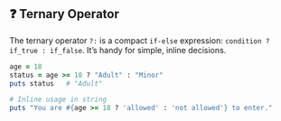 ## ❓ Ternary Operator

The ternary operator `?:` is a compact `if-else` expression: `condition ? if_true : if_false`. It’s handy for simple, inline decisions.

```ruby
age = 18
status = age >= 18 ? "Adult" : "Minor"
puts status   # "Adult"

# Inline usage in string
puts "You are #{age >= 18 ? 'allowed' : 'not allowed'} to enter."
```